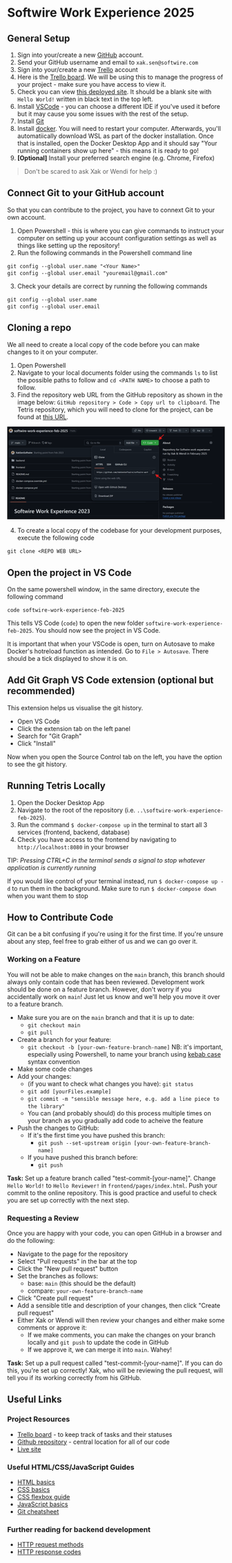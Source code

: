 # Softwire Work Experience 2025

## General Setup
1. Sign into your/create a new [GitHub](https://github.com/signup) account.
2. Send your GitHub username and email to `xak.sen@softwire.com`
3. Sign into your/create a new [Trello](https://id.atlassian.com/signup?application=trello&continue=https%3A%2F%2Ftrello.com%2Fauth%2Fatlassian%2Fcallback%3FreturnUrl%3D%252F%26display%3DeyJ2ZXJpZmljYXRpb25TdHJhdGVneSI6InNvZnQifQ%253D%253D%26aaOnboarding%3D%26updateEmail%3D%26traceId%3D%26ssoVerified%3D%26createMember%3Dtrue%26jiraInviteLink%3D&display=eyJ2ZXJpZmljYXRpb25TdHJhdGVneSI6InNvZnQifQ%3D%3D) account
4. Here is the [Trello board](https://trello.com/invite/b/67ab6afb59b643271d16d90a/ATTIea18b0eacececb17b89dca60b2976d4dDB9CD017/softwire-work-exp-feb-2025). We will be using this to manage the progress of your project - make sure you have access to view it.
5. Check you can view [this deployed site](https://softwire-work-experience-feb-2025-opal.vercel.app/). It should be a blank site with `Hello World!` written in black text in the top left.
6. Install [VSCode](https://code.visualstudio.com/download) - you can choose a different IDE if you've used it before but it may cause you some issues with the rest of the setup.
7. Install [Git](https://git-scm.com/downloads/win)
8. Install [docker](https://docs.docker.com/desktop/setup/install/windows-install/). You will need to restart your computer. Afterwards, you'll automatiically download WSL as part of the docker installation. Once that is installed, open the Docker Desktop App and it should say "Your running containers show up here" - this means it is ready to go!
9. **[Optional]** Install your preferred search engine (e.g. Chrome, Firefox)

> Don't be scared to ask Xak or Wendi for help :)

## Connect Git to your GitHub account
So that you can contribute to the project, you have to connext Git to your own account.
1. Open Powershell - this is where you can give commands to instruct your computer on setting up your account configuration settings as well as things like setting up the repository!
2. Run the following commands in the Powershell command line
```
git config --global user.name "<Your Name>"
git config --global user.email "youremail@gmail.com"
```
3. Check your details are correct by running the following commands
```
git config --global user.name
git config --global user.email
``` 

## Cloning a repo
We all need to create a local copy of the code before you can make changes to it on your computer.
1. Open Powershell
2. Navigate to your local documents folder using the commands `ls` to list the possible paths to follow and `cd <PATH NAME>` to choose a path to follow. 
3. Find the repository web URL from the GitHub repository as shown in the image below: `GitHub repository > Code > Copy url to clipboard`. The Tetris repository, which you will need to clone for the project, can be found at [this URL](https://github.com/XakSenSoftwire/softwire-work-experience-feb-2025).

![Clone repo image](course-assets/clone-repo.png)

4. To create a local copy of the codebase for your development purposes, execute the following code
```
git clone <REPO WEB URL>
```

## Open the project in VS Code
On the same powershell window, in the same directory, execute the following command
```
code softwire-work-experience-feb-2025
```
This tells VS Code (`code`) to open the new folder `softwire-work-experience-feb-2025`.
You should now see the project in VS Code.

It is important that when your VSCode is open, turn on Autosave to make Docker's hotreload function as intended. Go to `File > Autosave`. There should be a tick displayed to show it is on.

## Add Git Graph VS Code extension (optional but recommended)
This extension helps us visualise the git history.

- Open VS Code
- Click the extension tab on the left panel
- Search for "Git Graph"
- Click "Install"

Now when you open the Source Control tab on the left, you have the option to see the git history.

## Running Tetris Locally
1. Open the Docker Desktop App 
2. Navigate to the root of the repository (i.e. `..\softwire-work-experience-feb-2025`).
3. Run the command `$ docker-compose up` in the terminal to start all 3 services (frontend, backend, database)
4. Check you have access to the frontend by navigating to `http://localhost:8080` in your browser

TIP: *Pressing CTRL+C in the terminal sends a signal to stop whatever application is currently running*

If you would like control of your terminal instead, run `$ docker-compose up -d` to run them in the background. Make sure to run `$ docker-compose down` when you want them to stop

 ## How to Contribute Code

Git can be a bit confusing if you're using it for the first time. If you're unsure about any step, feel free to grab either of us and we can go over it.

### Working on a Feature

You will not be able to make changes on the `main` branch, this branch should always only contain code that has been reviewed. Development work should be done on a feature branch. However, don't worry if you accidentally work on `main`! Just let us know and we'll help you move it over to a feature branch.

- Make sure you are on the `main` branch and that it is up to date:
    - `git checkout main`
    - `git pull`
- Create a branch for your feature:
    - `git checkout -b [your-own-feature-branch-name]`
    NB: it's important, especially using Powershell, to name your branch using [kebab case](https://developer.mozilla.org/en-US/docs/Glossary/Kebab_case) syntax convention
- Make some code changes
- Add your changes:
    - (if you want to check what changes you have): `git status`
    - `git add [yourFiles.example]`
    - `git commit -m "sensible message here, e.g. add a line piece to the library"`
    - You can (and probably should) do this process multiple times on your branch as you gradually add code to acheive the feature
- Push the changes to GitHub:
    - If it's the first time you have pushed this branch:
        - `git push --set-upstream origin [your-own-feature-branch-name]`
    - If you have pushed this branch before:
        - `git push`

**Task:** Set up a feature branch called "test-commit-[your-name]". Change `Hello World!` to `Hello Reviewer!` in `frontend/pages/index.html`. Push your commit to the online repository. This is good practice and useful to check you are set up correctly with the next step.

### Requesting a Review

Once you are happy with your code, you can open GitHub in a browser and do the following:
- Navigate to the page for the repository
- Select "Pull requests" in the bar at the top
- Click the "New pull request" button
- Set the branches as follows:
    - base: `main` (this should be the default)
    - compare: `your-own-feature-branch-name`
- Click "Create pull request"
- Add a sensible title and description of your changes, then click "Create pull request"
- Either Xak or Wendi will then review your changes and either make some comments or approve it:
    - If we make comments, you can make the changes on your branch locally and `git push` to update the code in GitHub
    - If we approve it, we can merge it into `main`. Wahey!

**Task:** Set up a pull request called "test-commit-[your-name]". If you can do this, you're set up correctly! Xak, who will be reviewing the pull request, will tell you if its working correctly from his GitHub.

## Useful Links

### Project Resources
- [Trello board](https://trello.com/invite/b/67ab6afb59b643271d16d90a/ATTIea18b0eacececb17b89dca60b2976d4dDB9CD017/softwire-work-exp-feb-2025) - to keep track of tasks and their statuses
- [Github repository](https://github.com/XakSenSoftwire/softwire-work-experience-feb-2025) - central location for all of our code
- [Live site](https://softwire-work-experience-feb-2025-git-w-c7f8f8-wendifs-projects.vercel.app/)

### Useful HTML/CSS/JavaScript Guides

- [HTML basics](https://developer.mozilla.org/en-US/docs/Learn/Getting_started_with_the_web/HTML_basics)
- [CSS basics](https://developer.mozilla.org/en-US/docs/Learn/Getting_started_with_the_web/CSS_basics)
- [CSS flexbox guide](https://css-tricks.com/snippets/css/a-guide-to-flexbox/)
- [JavaScript basics](https://developer.mozilla.org/en-US/docs/Learn/Getting_started_with_the_web/JavaScript_basics)
- [Git cheatsheet](https://education.github.com/git-cheat-sheet-education.pdf)

### Further reading for backend development
- [HTTP request methods](https://developer.mozilla.org/en-US/docs/Web/HTTP/Methods)
- [HTTP response codes](https://developer.mozilla.org/en-US/docs/Web/HTTP/Status)
